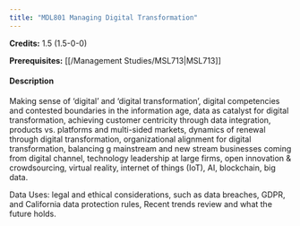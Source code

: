 ```yaml
---
title: "MDL801 Managing Digital Transformation"
---
```

**Credits:** 1.5 (1.5-0-0)

**Prerequisites:** [[/Management Studies/MSL713|MSL713]]

#### Description
Making sense of ‘digital’ and ‘digital transformation’, digital competencies and contested boundaries in the information age, data as catalyst for digital transformation, achieving customer centricity through data integration, products vs. platforms and multi-sided markets, dynamics of renewal through digital transformation, organizational alignment for digital transformation, balancing g mainstream and new stream businesses coming from digital channel, technology leadership at large firms, open innovation & crowdsourcing, virtual reality, internet of things (IoT), AI, blockchain, big data.

Data Uses: legal and ethical considerations, such as data breaches, GDPR, and California data protection rules, Recent trends review and what the future holds.